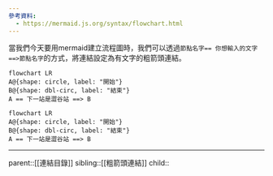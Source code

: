 ```yaml
---
參考資料:
  - https://mermaid.js.org/syntax/flowchart.html
---
```

當我們今天要用mermaid建立流程圖時，我們可以透過`節點名字== 你想輸入的文字 ==>節點名字`的方式，將連結設定為有文字的粗箭頭連結。
```Mermaid
flowchart LR
A@{shape: circle, label: "開始"}
B@{shape: dbl-circ, label: "結束"}
A == 下一站是澀谷站 ==> B
```
```mermaid
flowchart LR
A@{shape: circle, label: "開始"}
B@{shape: dbl-circ, label: "結束"}
A == 下一站是澀谷站 ==> B
```
- - -
parent::[[連結目錄]]
sibling::[[粗箭頭連結]]
child::